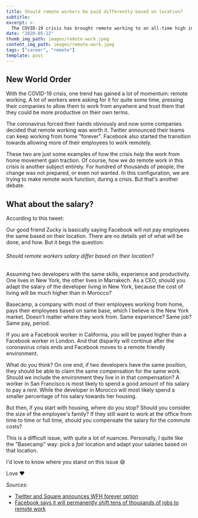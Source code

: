 ```yaml
---
title: Should remote workers be paid differently based on location?
subtitle:
excerpt: >-
  The COVID-19 crisis has brought remote working to an all-time high in the world. But with this new world order comes a new question: should workers be paid differently if they don't live in the same area?
date: "2020-05-22"
thumb_img_path: images/remote-work.jpeg
content_img_path: images/remote-work.jpeg
tags: ["career", "remote"]
template: post
---
```


## New World Order

With the COVID-19 crisis, one trend has gained a lot of momentum: remote working. A lot of workers were asking for it for quite some time, pressing their companies to allow them to work from anywhere and trust them that they could be more productive on their own terms.

The coronavirus forced their hands obviously and now some companies decided that remote working was worth it. Twitter announced their teams can keep working from home "forever". Facebook also started the transition towards allowing more of their employees to work remotely.

These two are just some examples of how the crisis _help_ the work from home movement gain traction. Of course, how we do remote work in this crisis is another subject entirely. For hundred of thousands of people, the change was not prepared, or even not wanted. In this configuration, we are trying to make remote work function, during a crisis. But that's another debate.

## What about the salary?

According to this tweet:

Our good friend Zucky is basically saying Facebook will not pay employees the same based on their location. There are no details yet of what will be done, and how. But it begs the question:

###### Should remote workers salary differ based on their location?

Assuming two developers with the same skills, experience and productivity. One lives in New York, the other lives in Marrakech. As a CEO, should you adapt the salary of the developer living in New York, because the cost of living will be much higher than in Morocco?

Basecamp, a company with most of their employees working from home, pays their employees based on same base, which I believe is the New York market. Doesn't matter where they work from. Same experience? Same job? Same pay, period.

If you are a Facebook worker in California, you will be payed higher than a Facebook worker in London. And that disparity will continue after the coronavirus crisis ends and Facebook moves to a remote friendly environment.

What do you think? On one end, if two developers have the same position, they should be able to claim the same compensation for the same work. Should we include the environment they live in in that compensation? A worker in San Francisco is most likely to spend a good amount of his salary to pay a rent. While the developer in Morocco will most likely spend a smaller percentage of his salary towards her housing.

But then, if you start with housing, where do you stop? Should you consider the size of the employee's family? If they still want to work at the office from time to time or full time, should you compensate the salary for the commute costs?

This is a difficult issue, with quite a lot of nuances. Personally, I quite like the "Basecamp" way: pick a _fair_ location and adapt your salaries based on that location.

I'd love to know where you stand on this issue :smile:

Love :heart:

_Sources:_

- [Twitter and Square announces WFH forever option](https://www.forbes.com/sites/danabrownlee/2020/05/18/twitter-square-announce-work-from-home-forever-optionwhat-are-the-risks/#70c683ea2565)
- [Facebook says it will permanently shift tens of thousands of jobs to remote work](https://www.theverge.com/facebook/2020/5/21/21265699/facebook-remote-work-shift-workforce-permanent-covid-19-mark-zuckerberg-interview)
